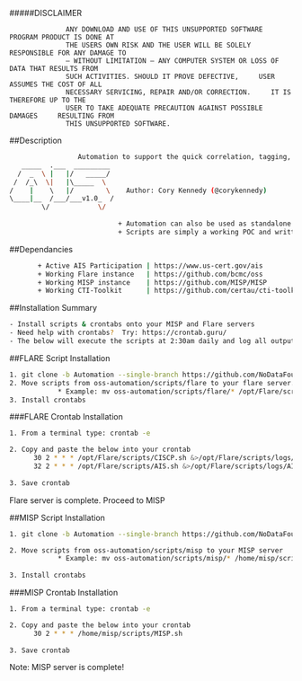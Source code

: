 #####DISCLAIMER

                  ANY DOWNLOAD AND USE OF THIS UNSUPPORTED SOFTWARE PROGRAM PRODUCT IS DONE AT
                  THE USERS OWN RISK AND THE USER WILL BE SOLELY RESPONSIBLE FOR ANY DAMAGE TO
                  – WITHOUT LIMITATION – ANY COMPUTER SYSTEM OR LOSS OF DATA THAT RESULTS FROM
                  SUCH ACTIVITIES. SHOULD IT PROVE DEFECTIVE,     USER ASSUMES THE COST OF ALL
                  NECESSARY SERVICING, REPAIR AND/OR CORRECTION.     IT IS THEREFORE UP TO THE
                  USER TO TAKE ADEQUATE PRECAUTION AGAINST POSSIBLE DAMAGES     RESULTING FROM
                  THIS UNSUPPORTED SOFTWARE.

##Description

```bash        
                 Automation to support the quick correlation, tagging, and visualization of AIS data.   
   _____  .___  _________           
  /  _  \ |   |/   _____/                           
 /  /_\  \|   |\_____  \                            
/    |    \   |/        \    Author: Cory Kennedy (@corykennedy)                       
\____|__  /___/___v1.0_  /                          
        \/            \/                            
                   
                           + Automation can also be used as standalone scripts                          
                           + Scripts are simply a working POC and written to only support TAXII 1.1  
```
                                                    
##Dependancies
```bash
       + Active AIS Participation | https://www.us-cert.gov/ais                    
       + Working Flare instance   | https://github.com/bcmc/oss
       + Working MISP instance    | https://github.com/MISP/MISP                      
       + Working CTI-Toolkit      | https://github.com/certau/cti-toolkit.git (Installed on MISP server)
```
                             
##Installation Summary
```bash
- Install scripts & crontabs onto your MISP and Flare servers               
- Need help with crontabs?  Try: https://crontab.guru/                   
- The below will execute the scripts at 2:30am daily and log all output
```
                               
##FLARE Script Installation
```bash
1. git clone -b Automation --single-branch https://github.com/NoDataFound/oss.git oss-automation
2. Move scripts from oss-automation/scripts/flare to your flare server.
            * Example: mv oss-automation/scripts/flare/* /opt/Flare/scripts/
3. Install crontabs
```
###FLARE Crontab Installation
```bash
1. From a terminal type: crontab -e

2. Copy and paste the below into your crontab
      30 2 * * * /opt/Flare/scripts/CISCP.sh &>/opt/Flare/scripts/logs/CISCP_`date +\%y-\%m-\%d`.out
      32 2 * * * /opt/Flare/scripts/AIS.sh &>/opt/Flare/scripts/logs/AIS_`date +\%y-\%m-\%d`.out
      
3. Save crontab
```
Flare server is complete. Proceed to MISP

##MISP Script Installation

```bash
1. git clone -b Automation --single-branch https://github.com/NoDataFound/oss.git oss-automation

2. Move scripts from oss-automation/scripts/misp to your MISP server
            * Example: mv oss-automation/scripts/misp/* /home/misp/scripts/
            
3. Install crontabs
```

###MISP Crontab Installation
```bash
1. From a terminal type: crontab -e

2. Copy and paste the below into your crontab
      30 2 * * * /home/misp/scripts/MISP.sh
      
3. Save crontab
```
Note: MISP server is complete!

